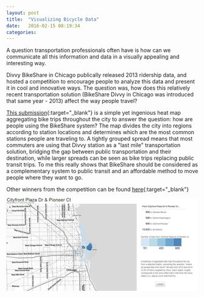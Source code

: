 ```yaml
---
layout: post
title:  "Visualizing Bicycle Data"
date:   2016-02-15 08:19:34
categories:  
---
```

A question transportation professionals often have is how can we communicate all this information and data in a visually appealing and interesting way. 

Divvy BikeShare in Chicago publically released 2013 ridership data, and hosted a competition to encourage people to analyze this data and present it in cool and innovative ways. The question was, how does this relatively recent transportation solution (BikeShare Divvy in Chicago was introduced that same year - 2013) affect the way people travel?

[This submission](http://divvy.datasco.pe/){:target="_blank"} is a simple yet ingenious heat map aggregating bike trips throughout the city to answer the question: how are people using the BikeShare system? The map divides the city into regions according to station locations and determines which are the most common stations people are traveling to. A tightly grouped spread means that most commuters are using that Divvy station as a "last mile" transportation solution, bridging the gap between public transportation and their destination, while larger spreads can be seen as bike trips replacing public transit trips. To me this really shows that BikeShare should be considered as a complementary system to public transit and an affordable method to move people where they want to go.

Other winners from the competition can be found [here](https://www.divvybikes.com/datachallenge-2014){:target="_blank"}

![Divvy BikeShare](/images/divvy.jpg)

